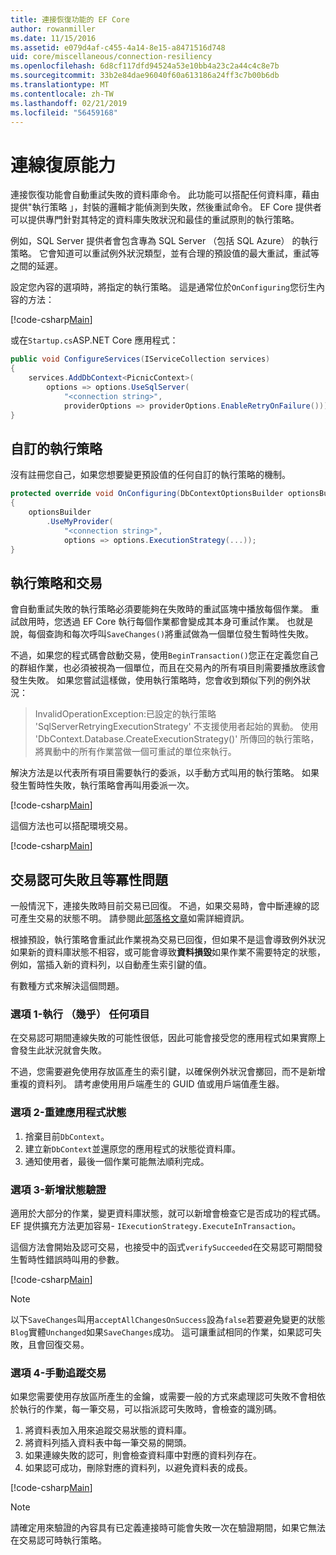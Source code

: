```yaml
---
title: 連接恢復功能的 EF Core
author: rowanmiller
ms.date: 11/15/2016
ms.assetid: e079d4af-c455-4a14-8e15-a8471516d748
uid: core/miscellaneous/connection-resiliency
ms.openlocfilehash: 6d8cf117dfd94524a53e10bb4a23c2a44c4c8e7b
ms.sourcegitcommit: 33b2e84dae96040f60a613186a24ff3c7b00b6db
ms.translationtype: MT
ms.contentlocale: zh-TW
ms.lasthandoff: 02/21/2019
ms.locfileid: "56459168"
---
```

# <a name="connection-resiliency"></a>連線復原能力

連接恢復功能會自動重試失敗的資料庫命令。 此功能可以搭配任何資料庫，藉由提供"執行策略 」，封裝的邏輯才能偵測到失敗，然後重試命令。 EF Core 提供者可以提供專門針對其特定的資料庫失敗狀況和最佳的重試原則的執行策略。

例如，SQL Server 提供者會包含專為 SQL Server （包括 SQL Azure） 的執行策略。 它會知道可以重試例外狀況類型，並有合理的預設值的最大重試，重試等之間的延遲。

設定您內容的選項時，將指定的執行策略。 這是通常位於`OnConfiguring`您衍生內容的方法：

[!code-csharp[Main](../../../samples/core/Miscellaneous/ConnectionResiliency/Program.cs#OnConfiguring)]

或在`Startup.cs`ASP.NET Core 應用程式：

``` csharp
public void ConfigureServices(IServiceCollection services)
{
    services.AddDbContext<PicnicContext>(
        options => options.UseSqlServer(
            "<connection string>",
            providerOptions => providerOptions.EnableRetryOnFailure()));
}
```

## <a name="custom-execution-strategy"></a>自訂的執行策略

沒有註冊您自己，如果您想要變更預設值的任何自訂的執行策略的機制。

``` csharp
protected override void OnConfiguring(DbContextOptionsBuilder optionsBuilder)
{
    optionsBuilder
        .UseMyProvider(
            "<connection string>",
            options => options.ExecutionStrategy(...));
}
```

## <a name="execution-strategies-and-transactions"></a>執行策略和交易

會自動重試失敗的執行策略必須要能夠在失敗時的重試區塊中播放每個作業。 重試啟用時，您透過 EF Core 執行每個作業都會變成其本身可重試作業。 也就是說，每個查詢和每次呼叫`SaveChanges()`將重試做為一個單位發生暫時性失敗。

不過，如果您的程式碼會啟動交易，使用`BeginTransaction()`您正在定義您自己的群組作業，也必須被視為一個單位，而且在交易內的所有項目則需要播放應該會發生失敗。 如果您嘗試這樣做，使用執行策略時，您會收到類似下列的例外狀況：

> InvalidOperationException:已設定的執行策略 'SqlServerRetryingExecutionStrategy' 不支援使用者起始的異動。 使用 'DbContext.Database.CreateExecutionStrategy()' 所傳回的執行策略，將異動中的所有作業當做一個可重試的單位來執行。

解決方法是以代表所有項目需要執行的委派，以手動方式叫用的執行策略。 如果發生暫時性失敗，執行策略會再叫用委派一次。

[!code-csharp[Main](../../../samples/core/Miscellaneous/ConnectionResiliency/Program.cs#ManualTransaction)]

這個方法也可以搭配環境交易。

[!code-csharp[Main](../../../samples/core/Miscellaneous/ConnectionResiliency/Program.cs#AmbientTransaction)]

## <a name="transaction-commit-failure-and-the-idempotency-issue"></a>交易認可失敗且等冪性問題

一般情況下，連接失敗時目前交易已回復。 不過，如果交易時，會中斷連線的認可產生交易的狀態不明。 請參閱此[部落格文章](https://blogs.msdn.com/b/adonet/archive/2013/03/11/sql-database-connectivity-and-the-idempotency-issue.aspx)如需詳細資訊。

根據預設，執行策略會重試此作業視為交易已回復，但如果不是這會導致例外狀況如果新的資料庫狀態不相容，或可能會導致**資料損毀**如果作業不需要特定的狀態，例如，當插入新的資料列，以自動產生索引鍵的值。

有數種方式來解決這個問題。

### <a name="option-1---do-almost-nothing"></a>選項 1-執行 （幾乎） 任何項目

在交易認可期間連線失敗的可能性很低，因此可能會接受您的應用程式如果實際上會發生此狀況就會失敗。

不過，您需要避免使用存放區產生的索引鍵，以確保例外狀況會擲回，而不是新增重複的資料列。 請考慮使用用戶端產生的 GUID 值或用戶端值產生器。

### <a name="option-2---rebuild-application-state"></a>選項 2-重建應用程式狀態

1. 捨棄目前`DbContext`。
2. 建立新`DbContext`並還原您的應用程式的狀態從資料庫。
3. 通知使用者，最後一個作業可能無法順利完成。

### <a name="option-3---add-state-verification"></a>選項 3-新增狀態驗證

適用於大部分的作業，變更資料庫狀態，就可以新增會檢查它是否成功的程式碼。 EF 提供擴充方法更加容易- `IExecutionStrategy.ExecuteInTransaction`。

這個方法會開始及認可交易，也接受中的函式`verifySucceeded`在交易認可期間發生暫時性錯誤時叫用的參數。

[!code-csharp[Main](../../../samples/core/Miscellaneous/ConnectionResiliency/Program.cs#Verification)]

> [!NOTE]
> 以下`SaveChanges`叫用`acceptAllChangesOnSuccess`設為`false`若要避免變更的狀態`Blog`實體`Unchanged`如果`SaveChanges`成功。 這可讓重試相同的作業，如果認可失敗，且會回復交易。

### <a name="option-4---manually-track-the-transaction"></a>選項 4-手動追蹤交易

如果您需要使用存放區所產生的金鑰，或需要一般的方式來處理認可失敗不會相依於執行的作業，每一筆交易，可以指派認可失敗時，會檢查的識別碼。

1. 將資料表加入用來追蹤交易狀態的資料庫。
2. 將資料列插入資料表中每一筆交易的開頭。
3. 如果連線失敗的認可，則會檢查資料庫中對應的資料列存在。
4. 如果認可成功，刪除對應的資料列，以避免資料表的成長。

[!code-csharp[Main](../../../samples/core/Miscellaneous/ConnectionResiliency/Program.cs#Tracking)]

> [!NOTE]
> 請確定用來驗證的內容具有已定義連接時可能會失敗一次在驗證期間，如果它無法在交易認可時執行策略。
